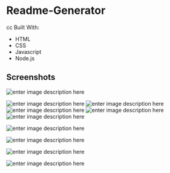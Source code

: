 
#  Readme-Generator

cc
Built With:

* HTML
* CSS
* Javascript
* Node.js

## Screenshots
![enter image description here](https://raw.githubusercontent.com/nadiaalamgir21/readme-generator/main/assets/images/readme-generator-1.PNG)

![enter image description here](https://raw.githubusercontent.com/nadiaalamgir21/readme-generator/main/assets/images/readme-generator-2.PNG)
![enter image description here](https://raw.githubusercontent.com/nadiaalamgir21/readme-generator/main/assets/images/readme-generator-3.PNG)
![enter image description here](https://raw.githubusercontent.com/nadiaalamgir21/readme-generator/main/assets/images/readme-generator-4.PNG)
![enter image description here](https://raw.githubusercontent.com/nadiaalamgir21/readme-generator/main/assets/images/readme-generator-5.PNG)
![enter image description here](https://raw.githubusercontent.com/nadiaalamgir21/readme-generator/main/assets/images/readme-generator-6.PNG)

![enter image description here](https://raw.githubusercontent.com/nadiaalamgir21/readme-generator/main/assets/images/readme-generator-7.PNG)

![enter image description here](https://raw.githubusercontent.com/nadiaalamgir21/readme-generator/main/assets/images/readme-generator-8.PNG)

![enter image description here](https://raw.githubusercontent.com/nadiaalamgir21/readme-generator/main/assets/images/readme-generator-preview1.PNG)

![enter image description here](https://raw.githubusercontent.com/nadiaalamgir21/readme-generator/main/assets/images/readme-generator-preview2.PNG)